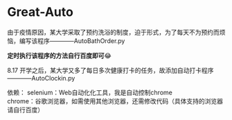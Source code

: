 # Great-Auto
由于疫情原因，某大学采取了预约洗浴的制度，迫于形式，为了每天不为预约而烦恼，编写该程序————AutoBathOrder.py

**定时执行该程序的方法自行百度即可**😂

8.17
开学之后，某大学又多了每日多次健康打卡的任务，故添加自动打卡程序————AutoClockin.py

依赖：
selenium：Web自动化化工具，我是自动控制chrome  
chrome：谷歌浏览器，如需使用其他浏览器，还需修改代码（具体支持的浏览器请自行百度）
